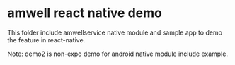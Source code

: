 # amwell react native demo

This folder include amwellservice native module and sample app to demo the feature in react-native.

Note: demo2 is non-expo demo for android native module include example.
